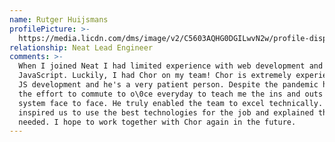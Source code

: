 ```yaml
---
name: Rutger Huijsmans
profilePicture: >-
  https://media.licdn.com/dms/image/v2/C5603AQHG0DGILwvN2w/profile-displayphoto-shrink_100_100/profile-displayphoto-shrink_100_100/0/1635254895654?e=1740009600&v=beta&t=qbnSH9amhvJLrwWK_A8vj5MLZr10uHGZCJ4fPU5pd6g
relationship: Neat Lead Engineer
comments: >-
  When I joined Neat I had limited experience with web development and
  JavaScript. Luckily, I had Chor on my team! Chor is extremely experienced in
  JS development and he's a very patient person. Despite the pandemic he made
  the effort to commute to o\0ce everyday to teach me the ins and outs of Neat's
  system face to face. He truly enabled the team to excel technically. He
  inspired us to use the best technologies for the job and explained them when
  needed. I hope to work together with Chor again in the future.
---
```



